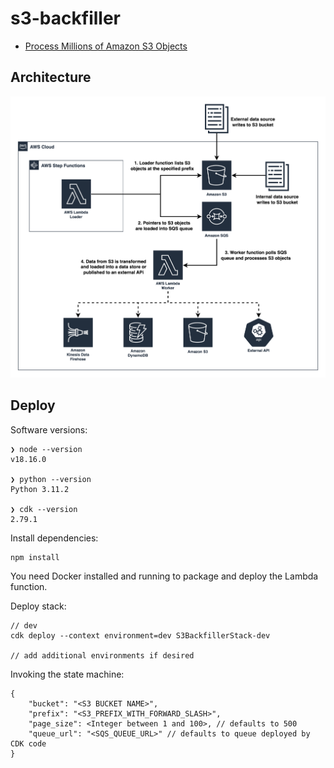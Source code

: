 # s3-backfiller

* [Process Millions of Amazon S3 Objects](https://medium.com/@michaelsambol/process-millions-of-amazon-s3-objects-28e280ef9e0a)

## Architecture

![Architecture Diagram](images/Processing_Millions_of_S3_Objects.png)

## Deploy 

Software versions:
```
❯ node --version
v18.16.0

❯ python --version
Python 3.11.2

❯ cdk --version
2.79.1
```

Install dependencies:
```
npm install
```

You need Docker installed and running to package and deploy the Lambda function.

Deploy stack:
```
// dev
cdk deploy --context environment=dev S3BackfillerStack-dev

// add additional environments if desired
```

Invoking the state machine:
```
{
    "bucket": "<S3 BUCKET NAME>",
    "prefix": "<S3_PREFIX_WITH_FORWARD_SLASH>",
    "page_size": <Integer between 1 and 100>, // defaults to 500
    "queue_url": "<SQS_QUEUE_URL>" // defaults to queue deployed by CDK code
}
```
